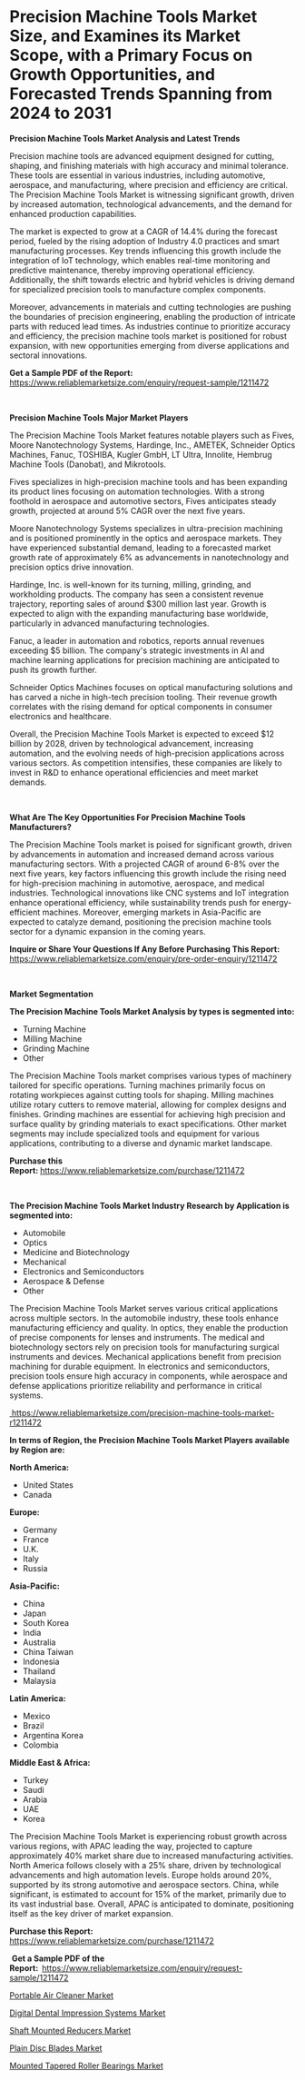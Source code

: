<p><h1>Precision Machine Tools Market Size, and Examines its Market Scope, with a Primary Focus on Growth Opportunities, and Forecasted Trends Spanning from 2024 to 2031</h1></p><p><strong>Precision Machine Tools Market Analysis and Latest Trends</strong></p>
<p><p>Precision machine tools are advanced equipment designed for cutting, shaping, and finishing materials with high accuracy and minimal tolerance. These tools are essential in various industries, including automotive, aerospace, and manufacturing, where precision and efficiency are critical. The Precision Machine Tools Market is witnessing significant growth, driven by increased automation, technological advancements, and the demand for enhanced production capabilities.</p><p>The market is expected to grow at a CAGR of 14.4% during the forecast period, fueled by the rising adoption of Industry 4.0 practices and smart manufacturing processes. Key trends influencing this growth include the integration of IoT technology, which enables real-time monitoring and predictive maintenance, thereby improving operational efficiency. Additionally, the shift towards electric and hybrid vehicles is driving demand for specialized precision tools to manufacture complex components.</p><p>Moreover, advancements in materials and cutting technologies are pushing the boundaries of precision engineering, enabling the production of intricate parts with reduced lead times. As industries continue to prioritize accuracy and efficiency, the precision machine tools market is positioned for robust expansion, with new opportunities emerging from diverse applications and sectoral innovations.</p></p>
<p><strong>Get a Sample PDF of the Report:&nbsp;</strong> <a href="https://www.reliablemarketsize.com/enquiry/request-sample/1211472?utm_campaign=1103&utm_medium=2&utm_source=Github&utm_content=ia&utm_term=17122024&utm_id=precision-machine-tools">https://www.reliablemarketsize.com/enquiry/request-sample/1211472</a></p>
<p>&nbsp;</p>
<p><strong>Precision Machine Tools Major Market Players</strong></p>
<p><p>The Precision Machine Tools Market features notable players such as Fives, Moore Nanotechnology Systems, Hardinge, Inc., AMETEK, Schneider Optics Machines, Fanuc, TOSHIBA, Kugler GmbH, LT Ultra, Innolite, Hembrug Machine Tools (Danobat), and Mikrotools. </p><p>Fives specializes in high-precision machine tools and has been expanding its product lines focusing on automation technologies. With a strong foothold in aerospace and automotive sectors, Fives anticipates steady growth, projected at around 5% CAGR over the next five years. </p><p>Moore Nanotechnology Systems specializes in ultra-precision machining and is positioned prominently in the optics and aerospace markets. They have experienced substantial demand, leading to a forecasted market growth rate of approximately 6% as advancements in nanotechnology and precision optics drive innovation.</p><p>Hardinge, Inc. is well-known for its turning, milling, grinding, and workholding products. The company has seen a consistent revenue trajectory, reporting sales of around $300 million last year. Growth is expected to align with the expanding manufacturing base worldwide, particularly in advanced manufacturing technologies.</p><p>Fanuc, a leader in automation and robotics, reports annual revenues exceeding $5 billion. The company's strategic investments in AI and machine learning applications for precision machining are anticipated to push its growth further.</p><p>Schneider Optics Machines focuses on optical manufacturing solutions and has carved a niche in high-tech precision tooling. Their revenue growth correlates with the rising demand for optical components in consumer electronics and healthcare.</p><p>Overall, the Precision Machine Tools Market is expected to exceed $12 billion by 2028, driven by technological advancement, increasing automation, and the evolving needs of high-precision applications across various sectors. As competition intensifies, these companies are likely to invest in R&D to enhance operational efficiencies and meet market demands.</p></p>
<p>&nbsp;</p>
<p><strong>What Are The Key Opportunities For Precision Machine Tools Manufacturers?</strong></p>
<p><p>The Precision Machine Tools market is poised for significant growth, driven by advancements in automation and increased demand across various manufacturing sectors. With a projected CAGR of around 6-8% over the next five years, key factors influencing this growth include the rising need for high-precision machining in automotive, aerospace, and medical industries. Technological innovations like CNC systems and IoT integration enhance operational efficiency, while sustainability trends push for energy-efficient machines. Moreover, emerging markets in Asia-Pacific are expected to catalyze demand, positioning the precision machine tools sector for a dynamic expansion in the coming years.</p></p>
<p><strong>Inquire or Share Your Questions If Any Before Purchasing This Report:</strong> <a href="https://www.reliablemarketsize.com/enquiry/pre-order-enquiry/1211472?utm_campaign=1103&utm_medium=2&utm_source=Github&utm_content=ia&utm_term=17122024&utm_id=precision-machine-tools">https://www.reliablemarketsize.com/enquiry/pre-order-enquiry/1211472</a></p>
<p>&nbsp;</p>
<p><strong>Market Segmentation</strong></p>
<p><strong>The Precision Machine Tools Market Analysis by types is segmented into:</strong></p>
<p><ul><li>Turning Machine</li><li>Milling Machine</li><li>Grinding Machine</li><li>Other</li></ul></p>
<p><p>The Precision Machine Tools market comprises various types of machinery tailored for specific operations. Turning machines primarily focus on rotating workpieces against cutting tools for shaping. Milling machines utilize rotary cutters to remove material, allowing for complex designs and finishes. Grinding machines are essential for achieving high precision and surface quality by grinding materials to exact specifications. Other market segments may include specialized tools and equipment for various applications, contributing to a diverse and dynamic market landscape.</p></p>
<p><strong>Purchase this Report:&nbsp;</strong><a href="https://www.reliablemarketsize.com/purchase/1211472?utm_campaign=1103&utm_medium=2&utm_source=Github&utm_content=ia&utm_term=17122024&utm_id=precision-machine-tools">https://www.reliablemarketsize.com/purchase/1211472</a></p>
<p>&nbsp;</p>
<p><strong>The Precision Machine Tools Market Industry Research by Application is segmented into:</strong></p>
<p><ul><li>Automobile</li><li>Optics</li><li>Medicine and Biotechnology</li><li>Mechanical</li><li>Electronics and Semiconductors</li><li>Aerospace & Defense</li><li>Other</li></ul></p>
<p><p>The Precision Machine Tools Market serves various critical applications across multiple sectors. In the automobile industry, these tools enhance manufacturing efficiency and quality. In optics, they enable the production of precise components for lenses and instruments. The medical and biotechnology sectors rely on precision tools for manufacturing surgical instruments and devices. Mechanical applications benefit from precision machining for durable equipment. In electronics and semiconductors, precision tools ensure high accuracy in components, while aerospace and defense applications prioritize reliability and performance in critical systems.</p></p>
<p><a href="https://www.reliablemarketsize.com/precision-machine-tools-market-r1211472?utm_campaign=1103&utm_medium=2&utm_source=Github&utm_content=ia&utm_term=17122024&utm_id=precision-machine-tools">&nbsp;https://www.reliablemarketsize.com/precision-machine-tools-market-r1211472</a></p>
<p><strong>In terms of Region, the Precision Machine Tools Market Players available by Region are:</strong></p>
<p>
    <p> <strong> North America: </strong>
        <ul>
            <li>United States</li>
            <li>Canada</li>
        </ul>
        </p> 
    <p> <strong> Europe: </strong>
        <ul>
            <li>Germany</li>
            <li>France</li>
            <li>U.K.</li>
            <li>Italy</li>
            <li>Russia</li>
        </ul>
        </p> 
    <p> <strong> Asia-Pacific: </strong>
        <ul>
            <li>China</li>
            <li>Japan</li>
            <li>South Korea</li>
            <li>India</li>
            <li>Australia</li>
            <li>China Taiwan</li>
            <li>Indonesia</li>
            <li>Thailand</li>
            <li>Malaysia</li>
        </ul>
        </p> 
    <p> <strong> Latin America: </strong>
        <ul>
            <li>Mexico</li>
            <li>Brazil</li>
            <li>Argentina Korea</li>
            <li>Colombia</li>
        </ul>
        </p> 
    <p> <strong> Middle East & Africa: </strong>
        <ul>
            <li>Turkey</li>
            <li>Saudi</li>
            <li>Arabia</li>
            <li>UAE</li>
            <li>Korea</li>
        </ul>
    </p>
    </p>
<p><p>The Precision Machine Tools Market is experiencing robust growth across various regions, with APAC leading the way, projected to capture approximately 40% market share due to increased manufacturing activities. North America follows closely with a 25% share, driven by technological advancements and high automation levels. Europe holds around 20%, supported by its strong automotive and aerospace sectors. China, while significant, is estimated to account for 15% of the market, primarily due to its vast industrial base. Overall, APAC is anticipated to dominate, positioning itself as the key driver of market expansion.</p></p>
<p><strong>Purchase this Report: </strong><a href="https://www.reliablemarketsize.com/purchase/1211472?utm_campaign=1103&utm_medium=2&utm_source=Github&utm_content=ia&utm_term=17122024&utm_id=precision-machine-tools">https://www.reliablemarketsize.com/purchase/1211472</a></p>
<p>&nbsp;<strong>Get a Sample PDF of the Report:&nbsp;&nbsp;</strong><a href="https://www.reliablemarketsize.com/enquiry/request-sample/1211472?utm_campaign=1103&utm_medium=2&utm_source=Github&utm_content=ia&utm_term=17122024&utm_id=precision-machine-tools">https://www.reliablemarketsize.com/enquiry/request-sample/1211472</a></p>
<p><strong></strong></p>
<p><p><a href="https://www.linkedin.com/pulse/portable-air-cleaner-market-trends-prediction-ofthe-cagr46from-ninif?utm_campaign=1103&utm_medium=2&utm_source=Github&utm_content=ia&utm_term=17122024&utm_id=precision-machine-tools">Portable Air Cleaner Market</a></p><p><a href="https://github.com/gdfhhhj/Market-Research-Report-List-6/blob/main/digital-dental-impression-systems-market.md?utm_campaign=1103&utm_medium=2&utm_source=Github&utm_content=ia&utm_term=17122024&utm_id=precision-machine-tools">Digital Dental Impression Systems Market</a></p><p><a href="https://www.linkedin.com/pulse/whats-propelling-shaft-mounted-reducers-markets-growth-51-cagr-bpixf?utm_campaign=1103&utm_medium=2&utm_source=Github&utm_content=ia&utm_term=17122024&utm_id=precision-machine-tools">Shaft Mounted Reducers Market</a></p><p><a href="https://www.linkedin.com/pulse/plain-disc-blades-market-forecasted-using-segmentation-share-xbmaf?utm_campaign=1103&utm_medium=2&utm_source=Github&utm_content=ia&utm_term=17122024&utm_id=precision-machine-tools">Plain Disc Blades Market</a></p><p><a href="https://www.linkedin.com/pulse/understanding-mounted-tapered-roller-bearings-market-key-insights-znmyf?utm_campaign=1103&utm_medium=2&utm_source=Github&utm_content=ia&utm_term=17122024&utm_id=precision-machine-tools">Mounted Tapered Roller Bearings Market</a></p></p>